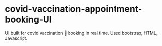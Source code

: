 # covid-vaccination-appointment-booking-UI

UI built for covid vaccination 💉 booking in real time. Used bootstrap, HTML, Javascript. 
